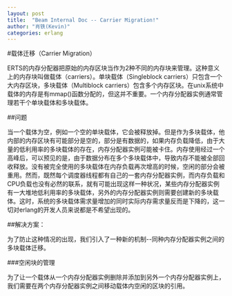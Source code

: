 ```yaml
---
layout: post
title:  "Beam Internal Doc -- Carrier Migration!"
author: "肖铁(Kevin)"
categories: erlang
---
```


#载体迁移（Carrier Migration）
  
ERTS的内存分配器把原始的内存区块当作为2种不同的内存块来管理。这种意义上的内存块叫做载体（carriers）。单块载体（Singleblock carriers）只包含一个大内存区块，多块载体（Multiblock carriers）包含多个内存区块。在unix系统中载体的内存是有mmap()函数分配的，但这并不重要。一个内存分配器实例通常管理若干个单块载体和多块载体。  

##问题  

当一个载体为空，例如一个空的单块载体，它会被释放掉。但是作为多块载体，他内部的内存区块有可能部分是空的，部分是有数据的，如果内存负载降低，由于大量的低利用率的多块载体的存在，内存分配器实例可能被卡住。内存使用经过一个高峰后，可以预见的是，由于数据分布在多个多块载体中，导致内存不能被全部回收释放。没有被完全使用的多块载体在内存负载再次增高的时候，空闲的部分会被重用。然而，既然每个调度器线程都有自己的一套内存分配器实例，而内存负载和CPU负载也没有必然的联系，就有可能出现这样一种状况，某些内存分配器实例有一大堆地低利用率的多块载体，另外的内存分配器实例则需要创建新的多块载体。这时，系统的多块载体需求量增加的同时实际内存需求量反而是下降的，这一切对erlang的开发人员来说都是不希望出现的。  

##解决方案：  
 
为了防止这种情况的出现，我们引入了一种新的机制--同种内存分配器实例之间的多块载体迁移。  

###空闲块的管理  

为了让一个载体从一个内存分配器实例删除并添加到另外一个内存分配器实例上，我们需要在两个内存分配器实例之间移动载体内空闲的区块的引用。
